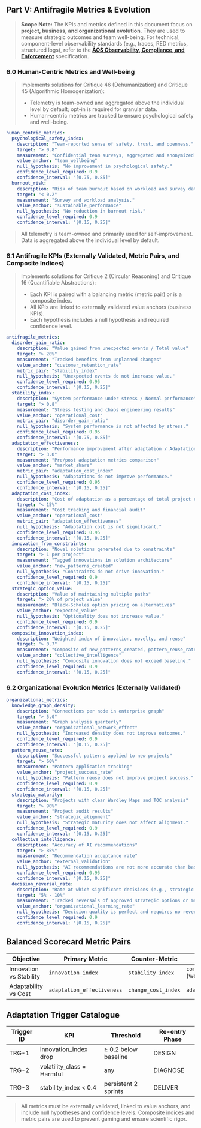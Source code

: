## Part V: Antifragile Metrics & Evolution

> **Scope Note:** The KPIs and metrics defined in this document focus on **project, business, and organizational evolution**. They are used to measure strategic outcomes and team well-being. For technical, component-level observability standards (e.g., traces, RED metrics, structured logs), refer to the **[AOS Observability, Compliance, and Enforcement](./observability-and-compliance.md)** specification.

### 6.0 Human-Centric Metrics and Well-being

> Implements solutions for Critique 46 (Dehumanization) and Critique 45 (Algorithmic Homogenization):
> - Telemetry is team-owned and aggregated above the individual level by default; opt-in is required for granular data.
> - Human-centric metrics are tracked to ensure psychological safety and well-being.

```yaml
human_centric_metrics:
  psychological_safety_index:
    description: "Team-reported sense of safety, trust, and openness."
    target: "> 0.8"
    measurement: "Confidential team surveys, aggregated and anonymized."
    value_anchor: "team_wellbeing"
    null_hypothesis: "No improvement in psychological safety."
    confidence_level_required: 0.9
    confidence_interval: "[0.75, 0.85]"
  burnout_risk:
    description: "Risk of team burnout based on workload and survey data."
    target: "< 0.2"
    measurement: "Survey and workload analysis."
    value_anchor: "sustainable_performance"
    null_hypothesis: "No reduction in burnout risk."
    confidence_level_required: 0.9
    confidence_interval: "[0.15, 0.25]"
```

> All telemetry is team-owned and primarily used for self-improvement. Data is aggregated above the individual level by default.

### 6.1 Antifragile KPIs (Externally Validated, Metric Pairs, and Composite Indices)

> Implements solutions for Critique 2 (Circular Reasoning) and Critique 16 (Quantifiable Abstractions):
> - Each KPI is paired with a balancing metric (metric pair) or is a composite index.
> - All KPIs are linked to externally validated value anchors (business KPIs).
> - Each hypothesis includes a null hypothesis and required confidence level.

```yaml
antifragile_metrics:
  disorder_gain_ratio:
    description: "Value gained from unexpected events / Total value"
    target: "> 20%"
    measurement: "Tracked benefits from unplanned changes"
    value_anchor: "customer_retention_rate"
    metric_pair: "stability_index"
    null_hypothesis: "Unexpected events do not increase value."
    confidence_level_required: 0.95
    confidence_interval: "[0.15, 0.25]"
  stability_index:
    description: "System performance under stress / Normal performance"
    target: "> 0.8"
    measurement: "Stress testing and chaos engineering results"
    value_anchor: "operational_cost"
    metric_pair: "disorder_gain_ratio"
    null_hypothesis: "System performance is not affected by stress."
    confidence_level_required: 0.95
    confidence_interval: "[0.75, 0.85]"
  adaptation_effectiveness:
    description: "Performance improvement after adaptation / Adaptation cost"
    target: "> 3.0"
    measurement: "Pre/post adaptation metrics comparison"
    value_anchor: "market_share"
    metric_pair: "adaptation_cost_index"
    null_hypothesis: "Adaptations do not improve performance."
    confidence_level_required: 0.95
    confidence_interval: "[0.15, 0.25]"
  adaptation_cost_index:
    description: "Cost of adaptation as a percentage of total project cost"
    target: "< 15%"
    measurement: "Cost tracking and financial audit"
    value_anchor: "operational_cost"
    metric_pair: "adaptation_effectiveness"
    null_hypothesis: "Adaptation cost is not significant."
    confidence_level_required: 0.95
    confidence_interval: "[0.15, 0.25]"
  innovation_from_constraints:
    description: "Novel solutions generated due to constraints"
    target: "> 1 per project"
    measurement: "Tagged innovations in solution architecture"
    value_anchor: "new_patterns_created"
    null_hypothesis: "Constraints do not drive innovation."
    confidence_level_required: 0.9
    confidence_interval: "[0.15, 0.25]"
  strategic_option_value:
    description: "Value of maintaining multiple paths"
    target: "> 20% of project value"
    measurement: "Black-Scholes option pricing on alternatives"
    value_anchor: "expected_value"
    null_hypothesis: "Optionality does not increase value."
    confidence_level_required: 0.9
    confidence_interval: "[0.15, 0.25]"
  composite_innovation_index:
    description: "Weighted index of innovation, novelty, and reuse"
    target: "> 0.7"
    measurement: "Composite of new_patterns_created, pattern_reuse_rate, and external validation"
    value_anchor: "collective_intelligence"
    null_hypothesis: "Composite innovation does not exceed baseline."
    confidence_level_required: 0.9
    confidence_interval: "[0.15, 0.25]"
```

### 6.2 Organizational Evolution Metrics (Externally Validated)

```yaml
organizational_metrics:
  knowledge_graph_density:
    description: "Connections per node in enterprise graph"
    target: "> 5.0"
    measurement: "Graph analysis quarterly"
    value_anchor: "organizational_network_effect"
    null_hypothesis: "Increased density does not improve outcomes."
    confidence_level_required: 0.9
    confidence_interval: "[0.15, 0.25]"
  pattern_reuse_rate:
    description: "Successful patterns applied to new projects"
    target: "> 60%"
    measurement: "Pattern application tracking"
    value_anchor: "project_success_rate"
    null_hypothesis: "Pattern reuse does not improve project success."
    confidence_level_required: 0.9
    confidence_interval: "[0.15, 0.25]"
  strategic_maturity:
    description: "Projects with clear Wardley Maps and TOC analysis"
    target: "> 90%"
    measurement: "Project audit results"
    value_anchor: "strategic_alignment"
    null_hypothesis: "Strategic maturity does not affect alignment."
    confidence_level_required: 0.9
    confidence_interval: "[0.15, 0.25]"
  collective_intelligence:
    description: "Accuracy of AI recommendations"
    target: "> 85%"
    measurement: "Recommendation acceptance rate"
    value_anchor: "external_validation"
    null_hypothesis: "AI recommendations are not more accurate than baseline."
    confidence_level_required: 0.95
    confidence_interval: "[0.15, 0.25]"
  decision_reversal_rate:
    description: "Rate at which significant decisions (e.g., strategic pivots) are reversed. A healthy rate indicates a learning culture, not indecisiveness."
    target: "5% - 10%"
    measurement: "Tracked reversals of approved strategic options or major architectural changes."
    value_anchor: "organizational_learning_rate"
    null_hypothesis: "Decision quality is perfect and requires no reversals."
    confidence_level_required: 0.9
    confidence_interval: "[0.15, 0.25]"
```

## Balanced Scorecard Metric Pairs  <!-- C-13 -->

| Objective | Primary Metric | Counter-Metric | Composite Index |
|-----------|---------------|---------------|-----------------|
| Innovation vs Stability | `innovation_index` | `stability_index` | `composite_innovation_score` (weighted 0.6 / 0.4) |
| Adaptability vs Cost | `adaptation_effectiveness` | `change_cost_index` | `adaptive_efficiency` |

## Adaptation Trigger Catalogue  <!-- C-15 -->

| Trigger ID | KPI | Threshold | Re-entry Phase |
|------------|-----|-----------|---------------|
| TRG-1 | innovation_index drop | ≥ 0.2 below baseline | DESIGN |
| TRG-2 | volatility_class = Harmful | any | DIAGNOSE |
| TRG-3 | stability_index < 0.4 | persistent 2 sprints | DELIVER |

> All metrics must be externally validated, linked to value anchors, and include null hypotheses and confidence levels. Composite indices and metric pairs are used to prevent gaming and ensure scientific rigor. 
